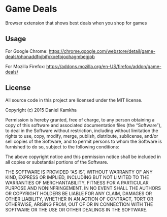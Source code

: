 # Game Deals
Browser extension that shows best deals when you shop for games

## Usage
For Google Chrome: https://chrome.google.com/webstore/detail/game-deals/phonaddfpjbifpkoefojoohagmbegjob

For Mozilla Firefox: https://addons.mozilla.org/en-US/firefox/addon/game-deals/

## License
All source code in this project are licensed under the MIT license.

Copyright (c) 2015 Daniel Kamkha

Permission is hereby granted, free of charge, to any person obtaining a copy
of this software and associated documentation files (the “Software”), to deal
in the Software without restriction, including without limitation the rights
to use, copy, modify, merge, publish, distribute, sublicense, and/or sell
copies of the Software, and to permit persons to whom the Software is
furnished to do so, subject to the following conditions:

The above copyright notice and this permission notice shall be included in
all copies or substantial portions of the Software.

THE SOFTWARE IS PROVIDED “AS IS”, WITHOUT WARRANTY OF ANY KIND, EXPRESS OR
IMPLIED, INCLUDING BUT NOT LIMITED TO THE WARRANTIES OF MERCHANTABILITY,
FITNESS FOR A PARTICULAR PURPOSE AND NONINFRINGEMENT. IN NO EVENT SHALL THE
AUTHORS OR COPYRIGHT HOLDERS BE LIABLE FOR ANY CLAIM, DAMAGES OR OTHER
LIABILITY, WHETHER IN AN ACTION OF CONTRACT, TORT OR OTHERWISE, ARISING FROM,
OUT OF OR IN CONNECTION WITH THE SOFTWARE OR THE USE OR OTHER DEALINGS IN
THE SOFTWARE.
